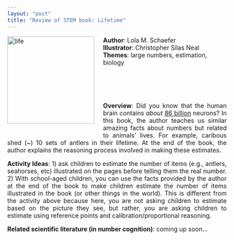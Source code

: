 ```yaml
---
layout: "post"
title: "Review of STEM book: Lifetime"
---
```


<p> <img src="../../../assets/lifetime.jpg" alt="life" style="width:200px;display: inline; float:left; padding-right:20px; padding-bottom:20px"/> </p>

<p>
<strong>Author</strong>: Lola M. Schaefer <br>
<strong>Illustrator</strong>: Christopher Silas Neal <br>
<strong>Themes</strong>: large numbers, estimation, biology <br> 
<br> 
<br>
<br>
<br>
</p>
<p align="justify"><strong>Overview</strong>: Did you know that the human brain contains <em>about</em> <u>86 billion</u> neurons? In this book, the author teaches us similar amazing facts about numbers but related to animals’ lives. For example, caribous shed (~) 10 sets of antlers in their lifetime. At the end of the book, the author explains the reasoning process involved in making these estimates.</p>

<p align="justify"><strong>Activity Ideas</strong>: 1) ask children to estimate the number of items (e.g., antlers, seahorses, etc) illustrated on the pages before telling them the real number. 2) With school-aged children, you can use the facts provided by the author at the end of the book to make children estimate the number of items illustrated in the book (or other things in the world). This is different from the activity above because here, you are not asking children to estimate based on the picture they see, but rather, you are asking children to estimate using reference points and calibration/proportional reasoning.</p>

<p><strong>Related scientific literature (in number cognition)</strong>: coming up soon…</p>


